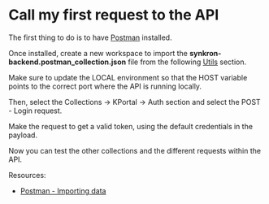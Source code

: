 # Call my first request to the API

The first thing to do is to have [Postman](https://www.postman.com) installed. 

Once installed, create a new workspace to import the **synkron-backend.postman_collection.json** file from the following [Utils](../utils/) section.

Make sure to update the LOCAL environment so that the HOST variable points to the correct port where the API is running locally.

Then, select the Collections -> KPortal -> Auth section and select the POST - Login request.

Make the request to get a valid token, using the default credentials in the payload.

Now you can test the other collections and the different requests within the API.


Resources:
- [Postman - Importing data](https://learning.postman.com/docs/getting-started/importing-and-exporting/importing-data/)


